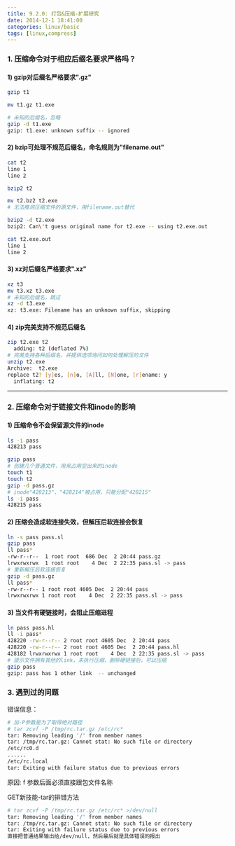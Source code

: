 ```yaml
---
title: 9.2.0: 打包&压缩-扩展研究
date: 2014-12-1 18:41:00
categories: linux/basic
tags: [linux,compress]
---
```


### 1. 压缩命令对于相应后缀名要求严格吗？

#### 1) gzip对后缀名严格要求".gz"
``` bash
gzip t1

mv t1.gz t1.exe

# 未知的后缀名，忽略
gzip -d t1.exe
gzip: t1.exe: unknown suffix -- ignored
```

#### 2) bzip可处理不规范后缀名，命名规则为"filename.out"
``` bash
cat t2
line 1
line 2

bzip2 t2

mv t2.bz2 t2.exe
# 无法推测压缩文件的源文件，用filename.out替代

bzip2 -d t2.exe
bzip2: Can\'t guess original name for t2.exe -- using t2.exe.out

cat t2.exe.out
line 1
line 2
```

#### 3) xz对后缀名严格要求".xz"
``` bash
xz t3
mv t3.xz t3.exe
# 未知的后缀名，跳过
xz -d t3.exe
xz: t3.exe: Filename has an unknown suffix, skipping
```
#### 4) zip完美支持不规范后缀名
``` bash
zip t2.exe t2
  adding: t2 (deflated 7%)
# 完美支持各种后缀名，并提供选项询问如何处理解压的文件
unzip t2.exe
Archive:  t2.exe
replace t2? [y]es, [n]o, [A]ll, [N]one, [r]ename: y
  inflating: t2
```
---
### 2. 压缩命令对于链接文件和inode的影响

#### 1) 压缩命令不会保留源文件的inode
``` bash
ls -i pass
428213 pass

gzip pass
# 创建几个普通文件，用来占用空出来的inode
touch t1
touch t2
gzip -d pass.gz
# inode"428213"、"428214"被占用，只能分配"428215"
ls -i pass
428215 pass
```
#### 2) 压缩会造成软连接失效，但解压后软连接会恢复
``` bash
ln -s pass pass.sl
gzip pass
ll pass*
-rw-r--r--  1 root root  686 Dec  2 20:44 pass.gz
lrwxrwxrwx  1 root root    4 Dec  2 22:35 pass.sl -> pass
# 重新解压后软连接恢复
gzip -d pass.gz
ll pass*
-rw-r--r-- 1 root root 4605 Dec  2 20:44 pass
lrwxrwxrwx 1 root root    4 Dec  2 22:35 pass.sl -> pass
```
#### 3) 当文件有硬链接时，会阻止压缩进程
``` bash
ln pass pass.hl
ll -i pass*
428220 -rw-r--r-- 2 root root 4605 Dec  2 20:44 pass
428220 -rw-r--r-- 2 root root 4605 Dec  2 20:44 pass.hl
428182 lrwxrwxrwx 1 root root    4 Dec  2 22:35 pass.sl -> pass
# 提示文件拥有其他的link，未执行压缩，删除硬链接后，可以压缩
gzip pass
gzip: pass has 1 other link  -- unchanged                                               
```
### 3. 遇到过的问题
错误信息：
``` bash
# 加-P参数是为了取得绝对路径
# tar zcvf -P /tmp/rc.tar.gz /etc/rc*
tar: Removing leading '/' from member names
tar: /tmp/rc.tar.gz: Cannot stat: No such file or directory
/etc/rc0.d
......
/etc/rc.local
tar: Exiting with failure status due to previous errors
```
原因:
f 参数后面必须直接跟包文件名称

GET新技能-tar的排错方法
``` bash
# tar zcvf -P /tmp/rc.tar.gz /etc/rc* >/dev/null
tar: Removing leading '/' from member names
tar: /tmp/rc.tar.gz: Cannot stat: No such file or directory
tar: Exiting with failure status due to previous errors
直接把普通结果输出给/dev/null，然后最后就是具体错误的报出
```

